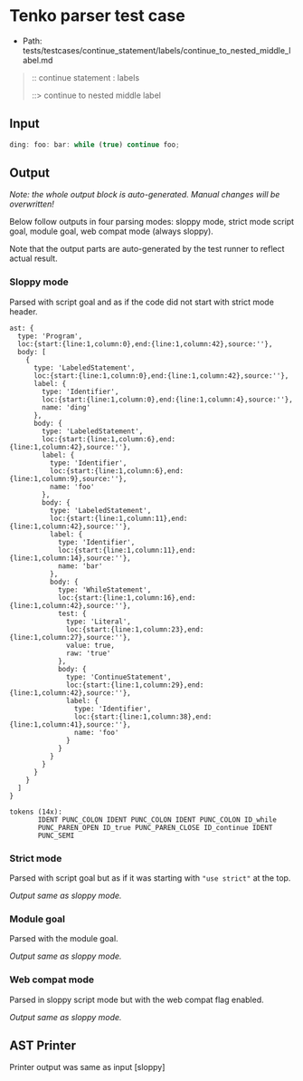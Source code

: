# Tenko parser test case

- Path: tests/testcases/continue_statement/labels/continue_to_nested_middle_label.md

> :: continue statement : labels
>
> ::> continue to nested middle label

## Input

`````js
ding: foo: bar: while (true) continue foo;
`````

## Output

_Note: the whole output block is auto-generated. Manual changes will be overwritten!_

Below follow outputs in four parsing modes: sloppy mode, strict mode script goal, module goal, web compat mode (always sloppy).

Note that the output parts are auto-generated by the test runner to reflect actual result.

### Sloppy mode

Parsed with script goal and as if the code did not start with strict mode header.

`````
ast: {
  type: 'Program',
  loc:{start:{line:1,column:0},end:{line:1,column:42},source:''},
  body: [
    {
      type: 'LabeledStatement',
      loc:{start:{line:1,column:0},end:{line:1,column:42},source:''},
      label: {
        type: 'Identifier',
        loc:{start:{line:1,column:0},end:{line:1,column:4},source:''},
        name: 'ding'
      },
      body: {
        type: 'LabeledStatement',
        loc:{start:{line:1,column:6},end:{line:1,column:42},source:''},
        label: {
          type: 'Identifier',
          loc:{start:{line:1,column:6},end:{line:1,column:9},source:''},
          name: 'foo'
        },
        body: {
          type: 'LabeledStatement',
          loc:{start:{line:1,column:11},end:{line:1,column:42},source:''},
          label: {
            type: 'Identifier',
            loc:{start:{line:1,column:11},end:{line:1,column:14},source:''},
            name: 'bar'
          },
          body: {
            type: 'WhileStatement',
            loc:{start:{line:1,column:16},end:{line:1,column:42},source:''},
            test: {
              type: 'Literal',
              loc:{start:{line:1,column:23},end:{line:1,column:27},source:''},
              value: true,
              raw: 'true'
            },
            body: {
              type: 'ContinueStatement',
              loc:{start:{line:1,column:29},end:{line:1,column:42},source:''},
              label: {
                type: 'Identifier',
                loc:{start:{line:1,column:38},end:{line:1,column:41},source:''},
                name: 'foo'
              }
            }
          }
        }
      }
    }
  ]
}

tokens (14x):
       IDENT PUNC_COLON IDENT PUNC_COLON IDENT PUNC_COLON ID_while
       PUNC_PAREN_OPEN ID_true PUNC_PAREN_CLOSE ID_continue IDENT
       PUNC_SEMI
`````

### Strict mode

Parsed with script goal but as if it was starting with `"use strict"` at the top.

_Output same as sloppy mode._

### Module goal

Parsed with the module goal.

_Output same as sloppy mode._

### Web compat mode

Parsed in sloppy script mode but with the web compat flag enabled.

_Output same as sloppy mode._

## AST Printer

Printer output was same as input [sloppy]
